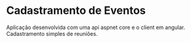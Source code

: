 # Cadastramento de Eventos

Aplicação desenvolvida com uma api aspnet core e o client em angular.
Cadastramento simples de reuniões.
